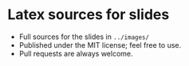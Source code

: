 # Latex sources for slides

* Full sources for the slides in `../images/`
* Published under the MIT license; feel free to use.
* Pull requests are always welcome.
